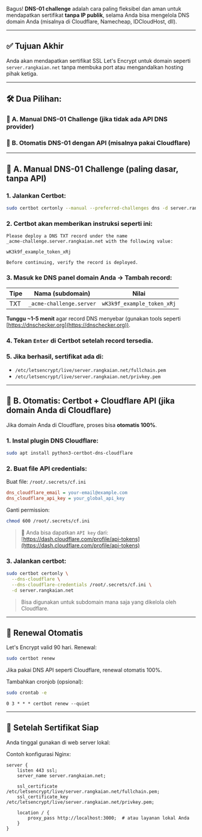 Bagus! **DNS-01 challenge** adalah cara paling fleksibel dan aman untuk mendapatkan sertifikat **tanpa IP publik**, selama Anda bisa mengelola DNS domain Anda (misalnya di Cloudflare, Namecheap, IDCloudHost, dll).

---

## ✅ Tujuan Akhir

Anda akan mendapatkan sertifikat SSL Let's Encrypt untuk domain seperti `server.rangkaian.net` tanpa membuka port atau mengandalkan hosting pihak ketiga.

---

## 🛠️ Dua Pilihan:

### 🔹 **A. Manual DNS-01 Challenge** (jika tidak ada API DNS provider)

### 🔹 **B. Otomatis DNS-01 dengan API** (misalnya pakai Cloudflare)

---

## 🔹 A. **Manual DNS-01 Challenge** (paling dasar, tanpa API)

### 1. Jalankan Certbot:

```bash
sudo certbot certonly --manual --preferred-challenges dns -d server.rangkaian.net
```

### 2. Certbot akan memberikan instruksi seperti ini:

```
Please deploy a DNS TXT record under the name
_acme-challenge.server.rangkaian.net with the following value:

wK3k9f_example_token_xRj

Before continuing, verify the record is deployed.
```

### 3. Masuk ke DNS panel domain Anda → Tambah record:

| Tipe | Nama (subdomain)         | Nilai                      |
| ---- | ------------------------ | -------------------------- |
| TXT  | `_acme-challenge.server` | `wK3k9f_example_token_xRj` |

**Tunggu \~1-5 menit** agar record DNS menyebar (gunakan tools seperti [https://dnschecker.org](https://dnschecker.org)).

### 4. Tekan `Enter` di Certbot setelah record tersedia.

### 5. Jika berhasil, sertifikat ada di:

* `/etc/letsencrypt/live/server.rangkaian.net/fullchain.pem`
* `/etc/letsencrypt/live/server.rangkaian.net/privkey.pem`

---

## 🔹 B. **Otomatis: Certbot + Cloudflare API (jika domain Anda di Cloudflare)**

Jika domain Anda di Cloudflare, proses bisa **otomatis 100%**.

### 1. Instal plugin DNS Cloudflare:

```bash
sudo apt install python3-certbot-dns-cloudflare
```

### 2. Buat file API credentials:

Buat file: `/root/.secrets/cf.ini`

```ini
dns_cloudflare_email = your-email@example.com
dns_cloudflare_api_key = your_global_api_key
```

Ganti permission:

```bash
chmod 600 /root/.secrets/cf.ini
```

> 🔑 Anda bisa dapatkan `API key` dari: [https://dash.cloudflare.com/profile/api-tokens](https://dash.cloudflare.com/profile/api-tokens)

### 3. Jalankan certbot:

```bash
sudo certbot certonly \
  --dns-cloudflare \
  --dns-cloudflare-credentials /root/.secrets/cf.ini \
  -d server.rangkaian.net
```

> Bisa digunakan untuk subdomain mana saja yang dikelola oleh Cloudflare.

---

## 🔄 Renewal Otomatis

Let's Encrypt valid 90 hari. Renewal:

```bash
sudo certbot renew
```

Jika pakai DNS API seperti Cloudflare, renewal otomatis 100%.

Tambahkan cronjob (opsional):

```bash
sudo crontab -e
```

```cron
0 3 * * * certbot renew --quiet
```

---

## 🔐 Setelah Sertifikat Siap

Anda tinggal gunakan di web server lokal:

Contoh konfigurasi Nginx:

```nginx
server {
    listen 443 ssl;
    server_name server.rangkaian.net;

    ssl_certificate     /etc/letsencrypt/live/server.rangkaian.net/fullchain.pem;
    ssl_certificate_key /etc/letsencrypt/live/server.rangkaian.net/privkey.pem;

    location / {
        proxy_pass http://localhost:3000;  # atau layanan lokal Anda
    }
}
```